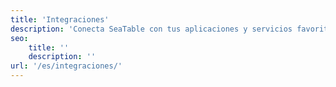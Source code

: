 ```yaml
---
title: 'Integraciones'
description: 'Conecta SeaTable con tus aplicaciones y servicios favoritos. Las integraciones le ayudan a compartir información automáticamente entre SeaTable y otras aplicaciones.'
seo:
    title: ''
    description: ''
url: '/es/integraciones/'
---
```

